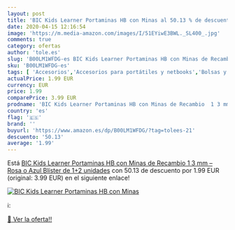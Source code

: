 ```yaml
---
layout: post
title: 'BIC Kids Learner Portaminas HB con Minas al 50.13 % de descuento'
date: 2020-04-15 12:16:54
image: 'https://m.media-amazon.com/images/I/51EYiwE3BWL._SL400_.jpg'
comments: true
category: ofertas
author: 'tole.es'
slug: 'B00LM1WFDG-es BIC Kids Learner Portaminas HB con Minas de Recambio 1 3...'
sku: 'B00LM1WFDG-es'
tags: [ 'Accesorios','Accesorios para portátiles y netbooks','Bolsas y fundas para portátiles y netbooks','Bolígrafos, lápices y útiles de escritura','Equipaje','Informática','Mochilas','Mochilas para portátiles y netbooks','Mochilas tipo casual','Oficina y papelería','Rotuladores permanentes','Rotuladores y subrayadores','portaminas', ]
actualPrice: 1.99 EUR
currency: EUR
price: 1.99
comparePrice: 3.99 EUR
prodname: 'BIC Kids Learner Portaminas HB con Minas de Recambio  1 3 mm  – Rosa o Azul  Blíster de 1+2 unidades'
country: 'es'
flag: '🇪🇸'
brand: ''
buyurl: 'https://www.amazon.es/dp/B00LM1WFDG/?tag=tolees-21'
descuento: '50.13'
average: '1.99'
---
```


Está [BIC Kids Learner Portaminas HB con Minas de Recambio  1 3 mm  – Rosa o Azul  Blíster de 1+2 unidades](https://www.amazon.es/dp/B00LM1WFDG/?tag=tolees-21) con 50.13 de descuento por 1.99 EUR (original: 3.99 EUR) en el siguiente enlace!

[![BIC Kids Learner Portaminas HB con Minas](https://m.media-amazon.com/images/I/51EYiwE3BWL._SL400_.jpg)](https://www.amazon.es/dp/B00LM1WFDG/?tag=tolees-21)

ℹ️:


[🛒 Ver la oferta!!](https://www.amazon.es/dp/B00LM1WFDG/?tag=tolees-21)
